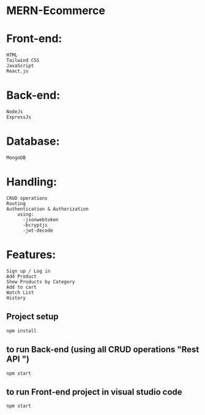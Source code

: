 # MERN-Ecommerce
# Front-end:
```
HTML
Tailwind CSS
JavaScript
React.js

```
# Back-end:
```
NodeJs
ExpressJs
```
# Database:
```
MongoDB
```
# Handling:
```
CRUD operations
Routing
Authentication & Authorization 
    using:
      -jsonwebtoken
      -bcryptjs
      -jwt-decode  
```
# Features:
```
Sign up / Log in
Add Product
Show Products by Category
Add to cart
Watch List         
History
```

## Project setup
```
npm install
```
## to run Back-end (using all CRUD operations "Rest API ")
```
npm start
```
## to run Front-end project in visual studio code
```
npm start     
```
